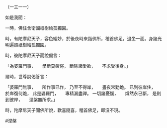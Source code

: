（一三一一）

如是我聞：

一時，佛住舍衛國祇樹給孤獨園。

時，有陀摩尼天子，容色絕妙，於後夜時來詣佛所，稽首佛足，退坐一面。身諸光明遍照祇樹給孤獨園。

時，彼陀摩尼天子而說偈言：

「為婆羅門事，　　學斷莫疲惓，
斷除諸愛欲，　　不求受後身。」

爾時，世尊說偈答言：

「婆羅門無事，　　所作事已作，
乃至不得岸，　　晝夜常勤跪。
已到彼岸住，　　於岸復何跪，
此是婆羅門，　　專精漏盡禪。
一切諸憂惱，　　熾然永已斷，
是則到彼岸，　　涅槃無所求。」

時，陀摩尼天子聞佛所說，歡喜隨喜，稽首佛足，即沒不現。




#涅槃
